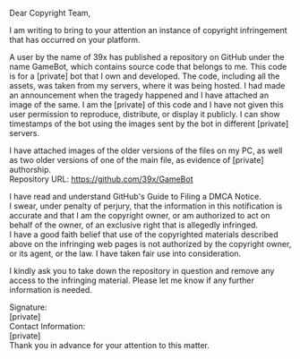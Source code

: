 Dear Copyright Team,

I am writing to bring to your attention an instance of copyright infringement that has occurred on your platform.

A user by the name of 39x has published a repository on GitHub under the name GameBot, which contains source code that belongs to me. This code is for a [private] bot that I own and developed. The code, including all the assets, was taken from my servers, where it was being hosted. I had made an announcement when the tragedy happened and I have attached an image of the same. I am the [private] of this code and I have not given this user permission to reproduce, distribute, or display it publicly. I can show timestamps of the bot using the images sent by the bot in different [private] servers.

I have attached images of the older versions of the files on my PC, as well as two older versions of one of the main file, as evidence of [private] authorship.  
Repository URL: https://github.com/39x/GameBot

I have read and understand GitHub's Guide to Filing a DMCA Notice.  
I swear, under penalty of perjury, that the information in this notification is accurate and that I am the copyright owner, or am authorized to act on behalf of the owner, of an exclusive right that is allegedly infringed.  
I have a good faith belief that use of the copyrighted materials described above on the infringing web pages is not authorized by the copyright owner, or its agent, or the law. I have taken fair use into consideration.  

I kindly ask you to take down the repository in question and remove any access to the infringing material. Please let me know if any further information is needed.

Signature:  
[private]  
Contact Information:  
[private]  
Thank you in advance for your attention to this matter.

